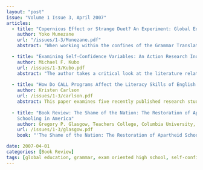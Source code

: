 ```yaml
---
layout: "post"
issue: "Volume 1 Issue 3, April 2007"
articles:
  - title: "Copernicus Effect or Strange Duet? An Experiment: Global Education in Grammar Classes in an Exam Oriented High School"
    author: Yoko Munezane
    url: "/issues/1-3/Munezane.pdf"
    abstract: "When working within the confines of the Grammar Translation Method (GTM), it can seem an impossible task to introduce a global issues curriculum.  The author proposes that the goals of an institution (high scores on entrance exams) and the goals of the Global Issues educator need not be in conflict.  This ambitious experiment, conducted over the course of four months at an academic secondary school in Japan, illustrates the importance of preparing young people to be global citizens,  and the flexibility that can be found in a seemingly uncompromising academic environment."

  - title: "Examining Self-Confidence Variables: An Action Research Inquiry Into Pair Taping (PT) Efficacy"
    author: Michael F. Kubo
    url: /issues/1-3/Kubo.pdf
    abstract: "The author takes a critical look at the literature relating to pair taping (PT) and EFL learner confidence.  Using examples from his own practice, he suggests that it is imperative for EFL learners to engage the language outside the classroom, and by doing so, students can gain confidence and enhance their overall L2 competence."
   
  - title: "How Do CALL Programs Affect the Literacy Skills of English Language Learners?"
    author: Kristen Carlson
    url: /issues/1-3/carlson.pdf
    abstract: This paper examines five recently published research studies that address the impact computer technology has on ESL/EFL students’ reading comprehension skills, strategy use, vocabulary retention, writing skills, and learning preferences. The analysis of these research studies includes a brief description of the methods used in each study, a discussion of the important findings, and an evaluation of the conclusions drawn by the authors followed by suggestions for future research.
    
  - title: "Book Review: The Shame of the Nation: The Restoration of Apartheid 
    Schooling in America"
    author: Gregory P. Glasgow, Teachers College, Columbia University, Tokyo
    url: /issues/1-3/glasgow.pdf
    book: "'The Shame of the Nation: The Restoration of Apartheid Schooling in America' by Jonathan Kozol (2006)."

date: 2007-04-01
categories: [Book Review]
tags: [global education, grammar, exam oriented high school, self-confidence, pair taping, call, literacy skills]
---
```

